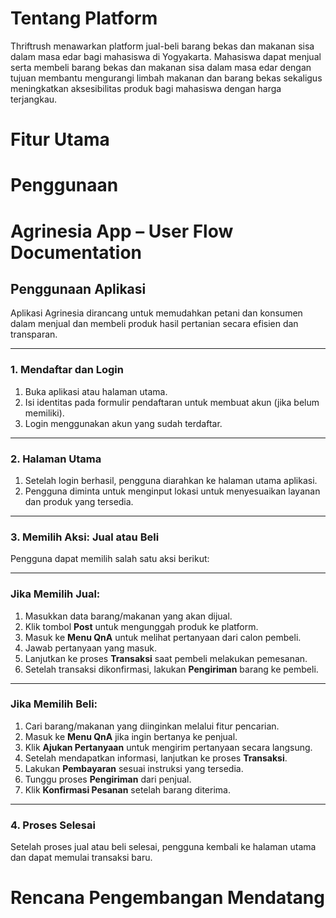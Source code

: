 # Tentang Platform
Thriftrush menawarkan platform jual-beli barang bekas dan makanan sisa dalam masa edar bagi mahasiswa di Yogyakarta. Mahasiswa dapat menjual serta membeli barang bekas dan makanan sisa dalam masa edar dengan tujuan membantu mengurangi limbah makanan dan barang bekas sekaligus meningkatkan aksesibilitas produk bagi mahasiswa dengan harga terjangkau.
# Fitur Utama
# Penggunaan
# Agrinesia App – User Flow Documentation

## Penggunaan Aplikasi

Aplikasi Agrinesia dirancang untuk memudahkan petani dan konsumen dalam menjual dan membeli produk hasil pertanian secara efisien dan transparan.

---

### 1. Mendaftar dan Login

1. Buka aplikasi atau halaman utama.
2. Isi identitas pada formulir pendaftaran untuk membuat akun (jika belum memiliki).
3. Login menggunakan akun yang sudah terdaftar.

---

### 2. Halaman Utama

1. Setelah login berhasil, pengguna diarahkan ke halaman utama aplikasi.
2. Pengguna diminta untuk menginput lokasi untuk menyesuaikan layanan dan produk yang tersedia.

---

### 3. Memilih Aksi: Jual atau Beli

Pengguna dapat memilih salah satu aksi berikut:

---

### Jika Memilih **Jual**:

1. Masukkan data barang/makanan yang akan dijual.
2. Klik tombol **Post** untuk mengunggah produk ke platform.
3. Masuk ke **Menu QnA** untuk melihat pertanyaan dari calon pembeli.
4. Jawab pertanyaan yang masuk.
5. Lanjutkan ke proses **Transaksi** saat pembeli melakukan pemesanan.
6. Setelah transaksi dikonfirmasi, lakukan **Pengiriman** barang ke pembeli.

---

### Jika Memilih **Beli**:

1. Cari barang/makanan yang diinginkan melalui fitur pencarian.
2. Masuk ke **Menu QnA** jika ingin bertanya ke penjual.
3. Klik **Ajukan Pertanyaan** untuk mengirim pertanyaan secara langsung.
4. Setelah mendapatkan informasi, lanjutkan ke proses **Transaksi**.
5. Lakukan **Pembayaran** sesuai instruksi yang tersedia.
6. Tunggu proses **Pengiriman** dari penjual.
7. Klik **Konfirmasi Pesanan** setelah barang diterima.

---

### 4. Proses Selesai

Setelah proses jual atau beli selesai, pengguna kembali ke halaman utama dan dapat memulai transaksi baru.




# Rencana Pengembangan Mendatang
